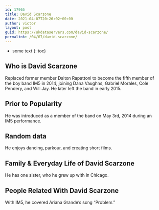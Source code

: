 ```yaml
---
id: 17965
title: David Scarzone
date: 2021-04-07T20:26:02+00:00
author: victor
layout: post
guid: https://ukdataservers.com/david-scarzone/
permalink: /04/07/david-scarzone/
---
```


* some text
{: toc}


## Who is David Scarzone



Replaced former member Dalton Rapattoni to become the fifth member of the boy band IM5 in 2014, joining Dana Vaughns, Gabriel Morales, Cole Pendery, and Will Jay. He later left the band in early 2015.

                
                
                
## Prior to Popularity



He was introduced as a member of the band on May 3rd, 2014 during an IM5 performance. 

                
                
                
## Random data



He enjoys dancing, parkour, and creating short films.

                
                
                
## Family & Everyday Life of David Scarzone



He has one sister, who he grew up with in Chicago.

                
                
                
## People Related With David Scarzone



With IM5, he covered Ariana Grande&#8217;s song &#8220;Problem.&#8221;

                
              
            
          
          
          